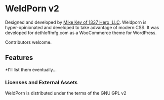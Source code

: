 # WeldPorn v2

Designed and developed by [Mike Key of 1337 Hero, LLC](https://1337hero.com). Weldporn is hyper-opinionated and developed to take advantage of modern CSS. It was developed for dethloffmfg.com as a WooCommerce theme for WordPress.

Contributors welcome.

## Features

*I'll list them eventually...

### Licenses and External Assets
WeldPorn is distributed under the terms of the GNU GPL v2